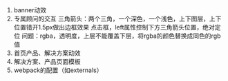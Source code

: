 1. banner动效
2. 专属顾问的交互
三角箭头：两个三角，一个深色，一个浅色，上下图层，上下位置错开1.5px做出边框效果
点击框，left属性控制下方三角箭头位置，绝对定位
问题：rgba，透明度，上层不能覆盖下层，将rgba的颜色替换成同色的rgb值
3. 首页产品、解决方案动效
4. 解决方案、产品页面模板
5. webpack的配置（如externals）
